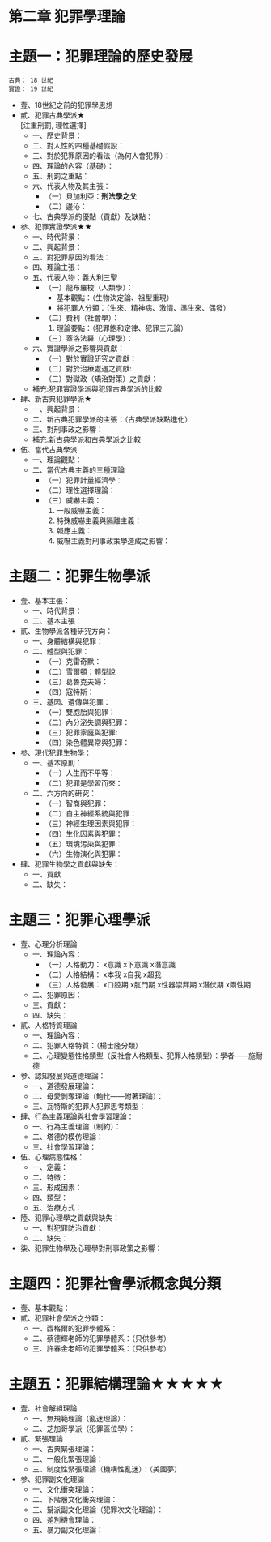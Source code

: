 # 第二章 犯罪學理論

# 主題一：犯罪理論的歷史發展

```
古典： 18 世紀
實證： 19 世紀
```

* 壹、18世紀之前的犯罪學思想
* 貳、犯罪古典學派★  
  [注重刑罰, 理性選擇]
  * 一、歷史背景：
  * 二、對人性的四種基礎假設：
  * 三、對於犯罪原因的看法（為何人會犯罪）：
  * 四、理論的內容（基礎）：
  * 五、刑罰之重點：
  * 六、代表人物及其主張：
    * （一）貝加利亞：<b>刑法學之父</b> 
    * （二）邊沁：
  * 七、古典學派的優點（貢獻）及缺點：
* 参、犯罪實證學派★★
  * 一、時代背景：
  * 二、興起背景：
  * 三、對犯罪原因的看法：
  * 四、理論主張：
  * 五、代表人物：義大利三聖
    * （一）龍布羅梭（人類學）：
      * 基本觀點：（生物決定論、祖型重現）
      * 將犯罪人分類：（生來、精神病、激情、準生來、偶發）
    * （二）費利（社會學）：
      1. 理論要點：（犯罪飽和定律、犯罪三元論）
    * （三）蓋洛法羅（心理學）：
  * 六、實證學派之影響與貢獻：
    * （一）對於實證研究之貢獻：
    * （二）對於治療處遇之貢獻:
    * （三）對獄政（矯治對策）之貢獻：
  * 補充:犯罪實證學派與犯罪古典學派的比較
* 肆、新古典犯罪學派★
  * 一、興起背景：
  * 二、新古典犯罪學派的主張：（古典學派缺點進化）
  * 三、對刑事政之影響：
  * 補充:新古典學派和古典學派之比較
* 伍、當代古典學派
  * 一、理論觀點：
  * 二、當代古典主義的三種理論
    * （一）犯罪計量經濟學：
    * （二）理性選擇理論：
    * （三）威嚇主義：
      1. 一般威嚇主義：
      2. 特殊威嚇主義與隔離主義：
      3. 報應主義：
      4. 威嚇主義對刑事政策學造成之影響：

# 主題二：犯罪生物學派

* 壹、基本主張：
  * 一、時代背景：
  * 二、基本主張：
* 貳、生物學派各種研究方向：
  * 一、身體結構與犯罪：
  * 二、體型與犯罪：
    * （一）克雷奇默：
    * （二）雪爾頓：體型說
    * （三）葛魯克夫婦：
    * （四）寇特斯：
  * 三、基因、遺傳與犯罪：
    * （一）雙胞胎與犯罪：
    * （二）內分泌失調與犯罪：
    * （三）犯罪家庭與犯罪:
    * （四）染色體異常與犯罪：
* 参、現代犯罪生物學：
  * 一、基本原則：
    * （一）人生而不平等：
    * （二）犯罪是學習而來：
  * 二、六方向的研究：
    * （一）智商與犯罪：
    * （二）自主神經系統與犯罪：
    * （三）神經生理因素與犯罪：
    * （四）生化因素與犯罪：
    * （五）環境污染與犯罪：
    * （六）生物演化與犯罪：
* 肆、犯罪生物學之貢獻與缺失：
  * 一、貢獻
  * 二、缺失：

# 主題三：犯罪心理學派

* 壹、心理分析理論
  * 一、理論內容：
    * （一）人格動力：
x意識
x下意識
x潛意識
    * （二）人格結構：
x本我
x自我
x超我
    * （三）人格發展：
x口腔期
x肛門期
x性器崇拜期
x潛伏期
x兩性期
  * 二、犯罪原因：
  * 三、貢獻：
  * 四、缺失：
* 貳、人格特質理論
  * 一、理論內容：
  * 二、犯罪人格特質：（楊士隆分類）
  * 三、心理變態性格類型（反社會人格類型、犯罪人格類型）：學者——施耐德
* 参、認知發展與道德理論：
  * 一、道德發展理論：
  * 二、母愛剝奪理論（鮑比——附著理論）：
  * 三、瓦特斯的犯罪人犯罪思考類型：
* 肆、行為主義理論與社會學習理論：
  * 一、行為主義理論（制約）：
  * 二、塔德的模仿理論：
  * 三、社會學習理論：
* 伍、心理病態性格：
  * 一、定義：
  * 二、特徵：
  * 三、形成因素：
  * 四、類型：
  * 五、治療方式：
* 陸、犯罪心理學之貢獻與缺失：
  * 一、對犯罪防治貢獻：
  * 二、缺失：
* 柒、犯罪生物學及心理學對刑事政策之影響：

# 主題四：犯罪社會學派概念與分類

* 壹、基本觀點：
* 貳、犯罪社會學派之分類：
  * 一、西格爾的犯罪學體系：
  * 二、蔡德輝老師的犯罪學體系：（只供參考）
  * 三、許春金老師的犯罪學體系：（只供參考）

# 主題五：犯罪結構理論★★★★★

* 壹、社會解組理論
  * 一、無規範理論（亂迷理論）：
  * 二、芝加哥學派（犯罪區位學）：
* 貳、緊張理論
  * 一、古典緊張理論：
  * 二、一般化緊張理論：
  * 三、制度性緊張理論（機構性亂迷）：（美國夢）
* 参、犯罪副文化理論
  * 一、文化衝突理論：
  * 二、下階層文化衝突理論：
  * 三、幫派副文化理論（犯罪次文化理論）：
  * 四、差別機會理論：
  * 五、暴力副文化理論：
